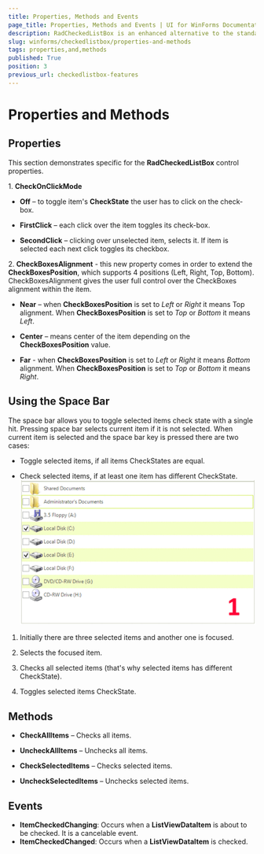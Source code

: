 ```yaml
---
title: Properties, Methods and Events
page_title: Properties, Methods and Events | UI for WinForms Documentation
description: RadCheckedListBox is an enhanced alternative to the standard Windows Forms checked list box control. 
slug: winforms/checkedlistbox/properties-and-methods
tags: properties,and,methods
published: True
position: 3
previous_url: checkedlistbox-features
---
```


# Properties and Methods

## Properties

This section demonstrates specific for the __RadCheckedListBox__ control properties.      

1\. __CheckOnClickMode__

* __Off__ – to toggle item's __CheckState__ the user has to click on the check-box.

* __FirstClick__ – each click over the item toggles its check-box.

* __SecondClick__ – clicking over unselected item, selects it. If item is selected each next click toggles its checkbox.

2\. __CheckBoxesAlignment__ - this new property comes in order to extend the __CheckBoxesPosition__, which supports 4 positions (Left, Right, Top, Bottom). CheckBoxesAlignment gives the user full control over the CheckBoxes alignment within the item.
            

* __Near__ – when __CheckBoxesPosition__ is set to *Left* or *Right* it means Top alignment. When __CheckBoxesPosition__ is set to *Top* or *Bottom* it means *Left*.

* __Center__ – means center of the item depending on the __CheckBoxesPosition__ value.

* __Far__ - when __CheckBoxesPosition__ is set to *Left* or *Right* it means *Bottom* alignment. When __CheckBoxesPosition__ is set to *Top* or *Bottom* it means *Right*.

## Using the Space Bar

The space bar allows you to toggle selected items check state with a single hit. Pressing space bar selects current item if it is not selected. When current item is selected and the space bar key is pressed there are two cases:
        

* Toggle selected items, if all items CheckStates are equal.

* Check selected items, if at least one item has different CheckState. ![checkedlistbox-features 001](images/checkedlistbox-features001.gif)

1. Initially there are three selected items and another one is focused.

1. Selects the focused item.

1. Checks all selected items (that's why selected items has different CheckState).

1. Toggles selected items CheckState.

## Methods

* __CheckAllItems__ – Checks all items.
            
* __UncheckAllItems__ – Unchecks all items.

* __CheckSelectedItems__ – Checks selected items.
            
* __UncheckSelectedItems__ – Unchecks selected items.

## Events

* __ItemCheckedChanging__: Occurs when a __ListViewDataItem__ is about to be checked. It is a cancelable event.
* __ItemCheckedChanged__: Occurs when a __ListViewDataItem__ is checked.

            

